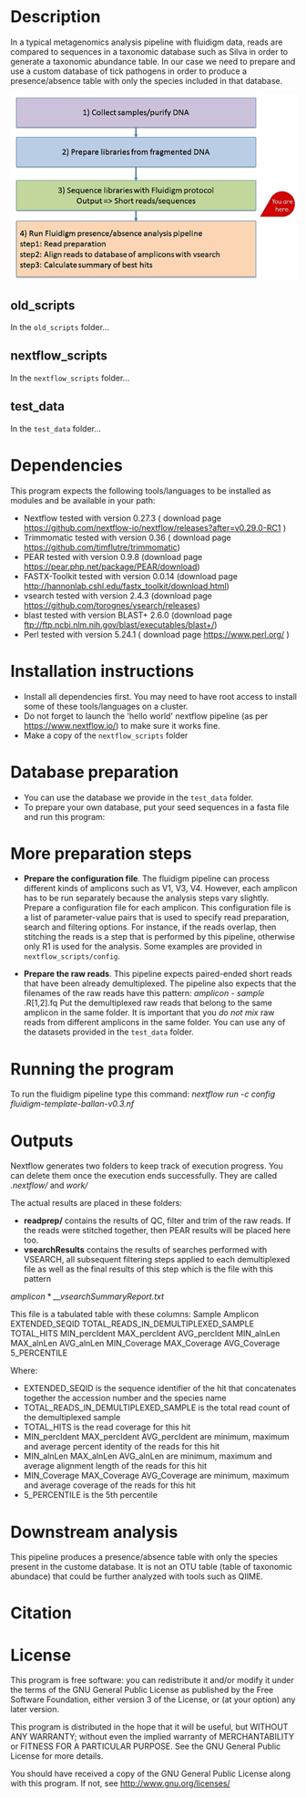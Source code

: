 # Description

In a typical metagenomics analysis pipeline with fluidigm data, reads are compared to  sequences in a taxonomic database such as Silva in order to generate a taxonomic abundance table. In our case we need to prepare and use a custom database of tick pathogens in order to produce a presence/absence table with only the species included in that database. 

![Alt text](docs/workflow.jpg?raw=true "Workflow")


## old_scripts
In the `old_scripts` folder...

## nextflow_scripts
In the `nextflow_scripts` folder...

## test_data
In the `test_data` folder...

# Dependencies

This program expects the following tools/languages to be installed as modules and be available in your path:

- Nextflow        tested with version 0.27.3  ( download page https://github.com/nextflow-io/nextflow/releases?after=v0.29.0-RC1 )
- Trimmomatic     tested with version 0.36    ( download page https://github.com/timflutre/trimmomatic)
- PEAR            tested with version   0.9.8 (download page https://pear.php.net/package/PEAR/download)
- FASTX-Toolkit   tested with version  0.0.14 (download page http://hannonlab.cshl.edu/fastx_toolkit/download.html)
- vsearch         tested with version 2.4.3   (download page https://github.com/torognes/vsearch/releases)
- blast           tested with version BLAST+ 2.6.0  (download page ftp://ftp.ncbi.nlm.nih.gov/blast/executables/blast+/)
- Perl            tested with version 5.24.1  ( download page https://www.perl.org/ )

# Installation instructions

- Install all dependencies first. You may need to have root access to install some of these tools/languages on a cluster.
- Do not forget to launch the 'hello world' nextflow pipeline (as per https://www.nextflow.io/) to make sure it works fine.
- Make a copy of the  `nextflow_scripts` folder 

# Database preparation
- You can use the database we provide in the  `test_data` folder.
- To prepare your own database, put your seed sequences in a fasta file and run this program:

# More preparation steps

- <b>Prepare the configuration file</b>.
The fluidigm pipeline can process different kinds of amplicons such as V1, V3, V4. However, each amplicon has to be run separately because the analysis steps vary slightly. 
Prepare a configuration file for each amplicon. This configuration file is a list of parameter-value pairs that is used to specify read preparation, search and filtering options. For instance, if the reads overlap, then stitching the reads is a step that is performed by this pipeline, otherwise only R1 is used for the analysis. Some examples are provided in `nextflow_scripts/config`.

- <b>Prepare the raw reads</b>.
This pipeline expects paired-ended short reads that have been already demultiplexed.
The pipeline also expects that the filenames of the raw reads have this pattern: <i> amplicon </i> -  <i> sample </i> .R[1,2].fq
Put the demultiplexed raw reads that belong to the same amplicon in the same folder. 
It is important that you <i> do not mix </i> raw reads from different amplicons in the same folder. 
You can use any of the datasets provided in the  `test_data` folder.

# Running the program
To run the fluidigm pipeline type this command: <i> nextflow run -c config fluidigm-template-ballan-v0.3.nf  </i>

# Outputs
Nextflow generates two folders to keep track of execution progress. You can delete them once the execution ends successfully. They are called <i>.nextflow/ </i> and <i>work/ </i>

The actual results are placed in these folders: 
- <b>readprep/</b>  contains the results of QC, filter and trim of the raw reads. If the reads were stitched together, then PEAR results will be placed here too.
- <b>vsearchResults</b> contains the results of searches performed with VSEARCH, all subsequent filtering steps applied to each demultiplexed file as well as the final results of this step which is the file with this pattern 

<i> amplicon </i> * <i>__vsearchSummaryReport.txt</i>

This file is a tabulated table with these columns: Sample	Amplicon	EXTENDED_SEQID	TOTAL_READS_IN_DEMULTIPLEXED_SAMPLE	TOTAL_HITS	MIN_percIdent	MAX_percIdent	AVG_percIdent	MIN_alnLen	MAX_alnLen	AVG_alnLen	MIN_Coverage	MAX_Coverage	AVG_Coverage	5_PERCENTILE

Where:
- EXTENDED_SEQID is the sequence identifier of the hit that concatenates together the accession number and the species name
- TOTAL_READS_IN_DEMULTIPLEXED_SAMPLE is the total read count of the demultiplexed sample
- TOTAL_HITS is the read coverage for this hit
- MIN_percIdent	MAX_percIdent	AVG_percIdent are minimum, maximum and average percent identity of the reads for this hit
- MIN_alnLen	MAX_alnLen	AVG_alnLen are minimum, maximum and average alignment length of the reads for this hit
- MIN_Coverage	MAX_Coverage	AVG_Coverage are minimum, maximum and average coverage of the reads for this hit
- 5_PERCENTILE is the 5th percentile 

# Downstream analysis
This pipeline produces a presence/absence table with only the species present in the custome database. 
It is not an OTU table (table of taxonomic abundace) that could be further analyzed with tools such as QIIME.

# Citation

# License
This program is free software: you can redistribute it and/or modify it under the terms of the GNU General Public License as published by the Free Software Foundation, either version 3 of the License, or (at your option) any later version.

This program is distributed in the hope that it will be useful, but WITHOUT ANY WARRANTY; without even the implied warranty of MERCHANTABILITY or FITNESS FOR A PARTICULAR PURPOSE. See the GNU General Public License for more details.

You should have received a copy of the GNU General Public License along with this program. If not, see http://www.gnu.org/licenses/




